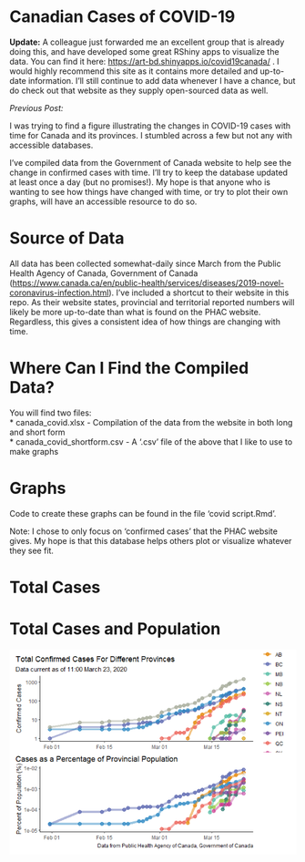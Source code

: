Canadian Cases of COVID-19
==========================

**Update:** A colleague just forwarded me an excellent group that is
already doing this, and have developed some great RShiny apps to
visualize the data. You can find it here:
<a href="https://art-bd.shinyapps.io/covid19canada/" class="uri">https://art-bd.shinyapps.io/covid19canada/</a>
. I would highly recommend this site as it contains more detailed and
up-to-date information. I’ll still continue to add data whenever I have
a chance, but do check out that website as they supply open-sourced data
as well.

*Previous Post:*

I was trying to find a figure illustrating the changes in COVID-19 cases
with time for Canada and its provinces. I stumbled across a few but not
any with accessible databases.

I’ve compiled data from the Government of Canada website to help see the
change in confirmed cases with time. I’ll try to keep the database
updated at least once a day (but no promises!). My hope is that anyone
who is wanting to see how things have changed with time, or try to plot
their own graphs, will have an accessible resource to do so.

Source of Data
==============

All data has been collected somewhat-daily since March from the Public
Health Agency of Canada, Government of Canada
(<a href="https://www.canada.ca/en/public-health/services/diseases/2019-novel-coronavirus-infection.html" class="uri">https://www.canada.ca/en/public-health/services/diseases/2019-novel-coronavirus-infection.html</a>).
I’ve included a shortcut to their website in this repo. As their website
states, provincial and territorial reported numbers will likely be more
up-to-date than what is found on the PHAC website. Regardless, this
gives a consistent idea of how things are changing with time.

Where Can I Find the Compiled Data?
===================================

You will find two files:  
\* canada\_covid.xlsx - Compilation of the data from the website in both
long and short form  
\* canada\_covid\_shortform.csv - A ‘.csv’ file of the above that I like
to use to make graphs

Graphs
======

Code to create these graphs can be found in the file ‘covid script.Rmd’.

Note: I chose to only focus on ‘confirmed cases’ that the PHAC website
gives. My hope is that this database helps others plot or visualize
whatever they see fit.

Total Cases
===========

Total Cases and Population
==========================

![](README_files/figure-markdown_strict/unnamed-chunk-3-1.png)
